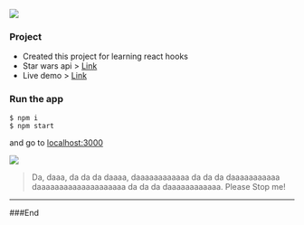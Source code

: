 ![](https://www.google.com/url?sa=i&source=images&cd=&ved=2ahUKEwj__5_8ltjjAhXRCewKHUPpA7cQjRx6BAgBEAU&url=https%3A%2F%2Fen.clipdealer.com%2Fvector%2Fmedia%2FA%3A118769774&psig=AOvVaw0YnUJtO-A1l_Y2R4wZGQMZ&ust=1564422634593490)

### Project

- Created this project for learning react hooks
- Star wars api > [Link](https://swapi.co/api/)
- Live demo > [Link](http://str-wrs.surge.sh)

### Run the app

```
$ npm i
$ npm start
```

and go to [localhost:3000](http://localhost:3000/)

[![](https://3.bp.blogspot.com/-uV_cfAFp-qQ/WAUmED332VI/AAAAAAADNqE/I-JmkoZW4awWm8EBbidjjSyybPbr5zhNwCLcB/s1600/LEGO%2BStar%2BWars%2BKrennic%2527s%2BImperial%2BShuttle%2BReview%2Bset%2B75156%2B.jpg)](https://3.bp.blogspot.com/-uV_cfAFp-qQ/WAUmED332VI/AAAAAAADNqE/I-JmkoZW4awWm8EBbidjjSyybPbr5zhNwCLcB/s1600/LEGO%2BStar%2BWars%2BKrennic%2527s%2BImperial%2BShuttle%2BReview%2Bset%2B75156%2B.jpg")

> Da, daaa, da da da daaaa, daaaaaaaaaaaa da da da daaaaaaaaaaa daaaaaaaaaaaaaaaaaaaa da da da daaaaaaaaaaaa. Please Stop me!

---

###End
